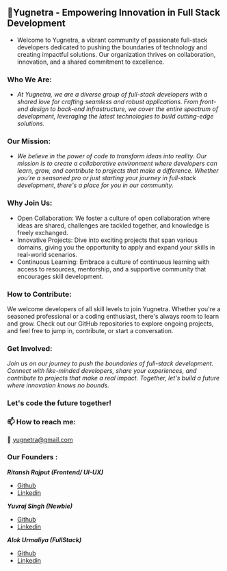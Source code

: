  ## 🚀Yugnetra - Empowering Innovation in Full Stack Development
- Welcome to Yugnetra, a vibrant community of passionate full-stack developers dedicated to pushing the boundaries of technology and creating impactful solutions. Our organization thrives on collaboration, innovation, and a shared commitment to excellence.

### Who We Are:

- *At Yugnetra, we are a diverse group of full-stack developers with a shared love for crafting seamless and robust applications. From front-end design to back-end infrastructure, we cover the entire spectrum of development, leveraging the latest technologies to build cutting-edge solutions.*

### Our Mission:

- *We believe in the power of code to transform ideas into reality. Our mission is to create a collaborative environment where developers can learn, grow, and contribute to projects that make a difference. Whether you're a seasoned pro or just starting your journey in full-stack development, there's a place for you in our community.*

### Why Join Us:

- Open Collaboration: We foster a culture of open collaboration where ideas are shared, challenges are tackled together, and knowledge is freely exchanged.
- Innovative Projects: Dive into exciting projects that span various domains, giving you the opportunity to apply and expand your skills in real-world scenarios.
- Continuous Learning: Embrace a culture of continuous learning with access to resources, mentorship, and a supportive community that encourages skill development.
  
### How to Contribute:

We welcome developers of all skill levels to join Yugnetra. Whether you're a seasoned professional or a coding enthusiast, there's always room to learn and grow. Check out our GitHub repositories to explore ongoing projects, and feel free to jump in, contribute, or start a conversation.

### Get Involved:

*Join us on our journey to push the boundaries of full-stack development. Connect with like-minded developers, share your experiences, and contribute to projects that make a real impact. Together, let's build a future where innovation knows no bounds.*

### Let's code the future together!

### 📫 How to reach me: 

📧 yugnetra@gmail.com

### Our Founders :

***Ritansh Rajput (Frontend/ UI-UX)***
- [Github](https://github.com/RitanshRajput)
- [Linkedin](linkedin.com/in/ritansh-rajput)

***Yuvraj Singh (Newbie)***
- [Github](https://github.com/yuvraj-singh-lodhi)
- [Linkedin](linkedin.com/in/yuvraj-singh-lodhi-5ba852218)

***Alok Urmaliya (FullStack)***
- [Github](https://github.com/alok-urmaliya)
- [Linkedin](linkedin.com/in/alok-urmaliya-298753212)

